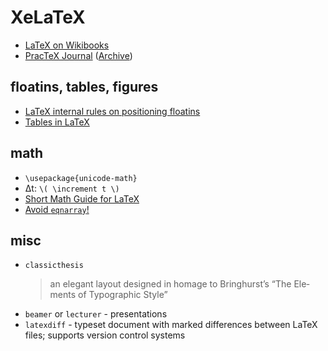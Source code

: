 # XeLaTeX

 - [LaTeX on Wikibooks](https://en.wikibooks.org/wiki/LaTeX)
 - [PracTeX Journal](https://tug.org/pracjourn/) ([Archive](https://tug.org/pracjourn/archive.html))
 
## floatins, tables, figures
 - [LaTeX internal rules on positioning floatins](https://tex.stackexchange.com/questions/39017/how-to-influence-the-position-of-float-environments-like-figure-and-table-in-lat/39020#39020)
 - [Tables in LaTeX](https://www.tug.org/pracjourn/2007-1/mori/mori.pdf)
 
## math
 - `\usepackage{unicode-math}`
 - Δt: `\( \increment t \)`
 - [Short Math Guide for LaTeX](http://www.math.hkbu.edu.hk/TeX/short-math-guide.pdf)
 - [Avoid `eqnarray`!](https://tug.org/pracjourn/2012-1/madsen/madsen.pdf)
 
## misc
 - `classicthesis`
    > an el­e­gant lay­out de­signed in homage to Bringhurst’s “The Ele­ments of Ty­po­graphic Style”
 - `beamer` or `lecturer` - presentations
 - `latexdiff` - typeset document with marked differences between LaTeX files; supports version control systems
